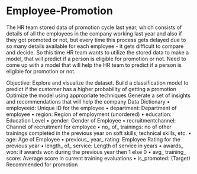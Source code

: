 # Employee-Promotion
The HR team stored data of promotion cycle last year, which consists of details of all the employees in the company working last year and also if they got promoted or not, but every time this process gets delayed due to so many details available for each employee - it gets difficult to compare and decide.
So this time HR team wants to utilize the stored data to make a model, that will predict if a person is eligible for promotion or not.
Need to come up with a model that will help the HR team to predict if a person is eligible for promotion or not.

Objective:
Explore and visualize the dataset.
Build a classification model to predict if the customer has a higher probability of getting a promotion
Optimize the model using appropriate techniques
Generate a set of insights and recommendations that will help the company
Data Dictionary
• employeeid: Unique ID for the employee • department: Department of employee • region: Region of employment (unordered) • education: Education Level • gender: Gender of Employee • recruitmentchannel: Channel of recruitment for employee
• no_ of_ trainings: no of other trainings completed in the previous year on soft skills, technical skills, etc.
• age: Age of Employee
• previous_ year_ rating: Employee Rating for the previous year
• length_ of_ service: Length of service in years
• awards_ won: if awards won during the previous year then 1 else 0
• avg_ training_ score: Average score in current training evaluations
• is_promoted: (Target) Recommended for promotion
